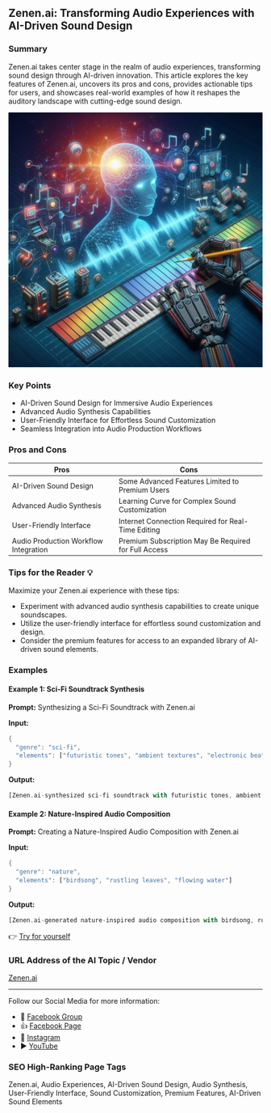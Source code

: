 ## Zenen.ai: Transforming Audio Experiences with AI-Driven Sound Design

### Summary
Zenen.ai takes center stage in the realm of audio experiences, transforming sound design through AI-driven innovation. This article explores the key features of Zenen.ai, uncovers its pros and cons, provides actionable tips for users, and showcases real-world examples of how it reshapes the auditory landscape with cutting-edge sound design.

<img src="./zenenai.webp" alt="Zenen.ai Image"/>

### Key Points
- AI-Driven Sound Design for Immersive Audio Experiences
- Advanced Audio Synthesis Capabilities
- User-Friendly Interface for Effortless Sound Customization
- Seamless Integration into Audio Production Workflows

### Pros and Cons

| Pros                             | Cons                                               |
| -------------------------------- | -------------------------------------------------- |
| AI-Driven Sound Design            | Some Advanced Features Limited to Premium Users   |
| Advanced Audio Synthesis          | Learning Curve for Complex Sound Customization   |
| User-Friendly Interface           | Internet Connection Required for Real-Time Editing |
| Audio Production Workflow Integration| Premium Subscription May Be Required for Full Access|

### Tips for the Reader 💡
Maximize your Zenen.ai experience with these tips:
- Experiment with advanced audio synthesis capabilities to create unique soundscapes.
- Utilize the user-friendly interface for effortless sound customization and design.
- Consider the premium features for access to an expanded library of AI-driven sound elements.

### Examples

#### Example 1: Sci-Fi Soundtrack Synthesis
**Prompt:** Synthesizing a Sci-Fi Soundtrack with Zenen.ai

**Input:**
```dart
{
  "genre": "sci-fi",
  "elements": ["futuristic tones", "ambient textures", "electronic beats"]
}
```

**Output:**
```dart
[Zenen.ai-synthesized sci-fi soundtrack with futuristic tones, ambient textures, and electronic beats]
```

#### Example 2: Nature-Inspired Audio Composition
**Prompt:** Creating a Nature-Inspired Audio Composition with Zenen.ai

**Input:**
```dart
{
  "genre": "nature",
  "elements": ["birdsong", "rustling leaves", "flowing water"]
}
```

**Output:**
```dart
[Zenen.ai-generated nature-inspired audio composition with birdsong, rustling leaves, and flowing water]
```

👉 <a href="https://zenen.ai/" target="_blank">Try for yourself</a>

### URL Address of the AI Topic / Vendor
<a href="https://zenen.ai/" target="_blank">Zenen.ai</a>

---

Follow our Social Media for more information:

- 📘 <a href="https://www.facebook.com/groups/trionxai" target="_blank">Facebook Group</a>
- 👍 <a href="https://www.facebook.com/ai.trionxai" target="_blank">Facebook Page</a>
- 📸 <a href="https://www.instagram.com/trionxai/" target="_blank">Instagram</a>
- ▶️ <a href="https://www.youtube.com/@robotdocs/" target="_blank">YouTube</a>

### SEO High-Ranking Page Tags
Zenen.ai, Audio Experiences, AI-Driven Sound Design, Audio Synthesis, User-Friendly Interface, Sound Customization, Premium Features, AI-Driven Sound Elements